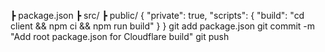  ┣ package.json
 ┣ src/
 ┣ public/
{
  "private": true,
  "scripts": {
    "build": "cd client && npm ci && npm run build"
  }
}
git add package.json
git commit -m "Add root package.json for Cloudflare build"
git push

